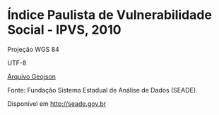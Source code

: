 # Índice Paulista de Vulnerabilidade Social - IPVS, 2010

Projeção WGS 84

UTF-8

[Arquivo Geojson](raw/IPVS/ipvs.geojson)

Fonte: Fundação Sistema Estadual de Análise de Dados (SEADE).
 
Disponível em http://seade.gov.br


